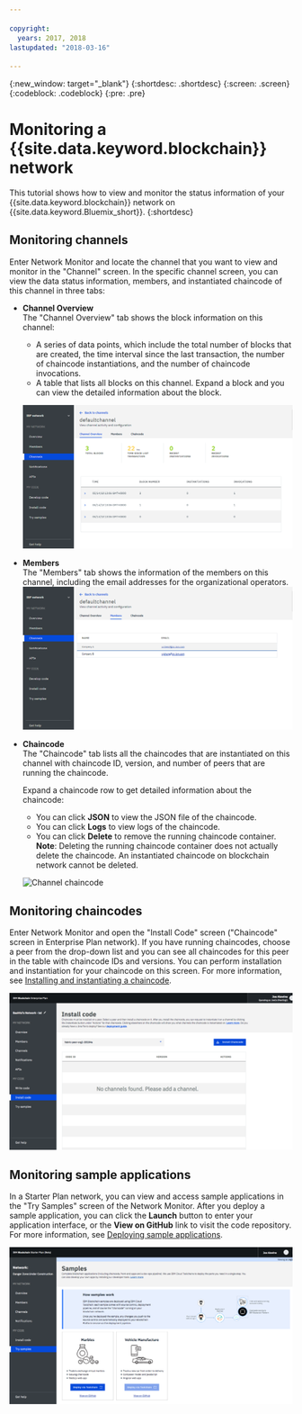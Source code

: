 ```yaml
---

copyright:
  years: 2017, 2018
lastupdated: "2018-03-16"

---
```


{:new_window: target="_blank"}
{:shortdesc: .shortdesc}
{:screen: .screen}
{:codeblock: .codeblock}
{:pre: .pre}

# Monitoring a {{site.data.keyword.blockchain}} network

This tutorial shows how to view and monitor the status information of your {{site.data.keyword.blockchain}} network on {{site.data.keyword.Bluemix_short}}.
{:shortdesc}


## Monitoring channels

Enter Network Monitor and locate the channel that you want to view and monitor in the "Channel" screen.  In the specific channel screen, you can view the data status information, members, and instantiated chaincode of this channel in three tabs:

* **Channel Overview**  
  The "Channel Overview" tab shows the block information on this channel:
    * A series of data points, which include the total number of blocks that are created, the time interval since the last transaction, the number of chaincode instantiations, and the number of chaincode invocations.
    * A table that lists all blocks on this channel.  Expand a block and you can view the detailed information about the block.  

  ![Channel overview](../images/channel_overview_detail.png "Channel overview")  

* **Members**  
  The "Members" tab shows the information of the members on this channel, including the email addresses for the organizational operators.
  ![Channel members](../images/channel_members.png "Channel members")  

* **Chaincode**  
  The "Chaincode" tab lists all the chaincodes that are instantiated on this channel with chaincode ID, version, and number of peers that are running the chaincode.   

  Expand a chaincode row to get detailed information about the chaincode:  
    * You can click **JSON** to view the JSON file of the chaincode.
    * You can click **Logs** to view logs of the chaincode.
    * You can click **Delete** to remove the running chaincode container.
    **Note**: Deleting the running chaincode container does not actually delete the chaincode. An instantiated chaincode on blockchain network cannot be deleted.

  ![Channel chaincode](../images/channel_chaincode.png "Channel chaincode")


## Monitoring chaincodes

Enter Network Monitor and open the "Install Code" screen ("Chaincode" screen in Enterprise Plan network). If you have running chaincodes, choose a peer from the drop-down list and you can see all chaincodes for this peer in the table with chaincode IDs and versions.  You can perform installation and instantiation for your chaincode on this screen.  For more information, see [Installing and instantiating a chaincode](install_instantiate_chaincode.html).

  ![Chaincode](../images/chaincode_install_overview.png "Chaincode")


## Monitoring sample applications

In a Starter Plan network, you can view and access sample applications in the "Try Samples" screen of the Network Monitor.  After you deploy a sample application, you can click the **Launch** button to enter your application interface, or the **View on GitHub** link to visit the code repository.  For more information, see [Deploying sample applications](prebuilt_samples.html).

  ![Sample applications](../images/sampleappflow0.png "Sample applications")
